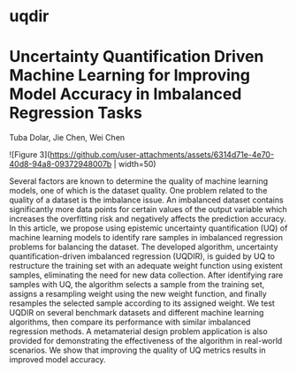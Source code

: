# uqdir
# Uncertainty Quantification Driven Machine Learning for Improving Model Accuracy in Imbalanced Regression Tasks

Tuba Dolar, Jie Chen, Wei Chen

![Figure 3](https://github.com/user-attachments/assets/6314d71e-4e70-40d8-94a8-09372948007b | width=50)

Several factors are known to determine the quality of machine learning models, one of which is the dataset quality. One problem related to the quality of a dataset is the imbalance issue. An imbalanced dataset contains significantly more data points for certain values of the output variable which increases the overfitting risk and negatively affects the prediction accuracy. In this article, we propose using epistemic uncertainty quantification (UQ) of machine learning models to identify rare samples in imbalanced regression problems for balancing the dataset. The developed algorithm, uncertainty quantification-driven imbalanced regression (UQDIR), is guided by UQ to restructure the training set with an adequate weight function using existent samples, eliminating the need for new data collection. After identifying rare samples with UQ, the algorithm selects a sample from the training set, assigns a resampling weight using the new weight function, and finally resamples the selected sample according to its assigned weight. We test UQDIR on several benchmark datasets and different machine learning algorithms, then compare its performance with similar imbalanced regression methods. A metamaterial design problem application is also provided for demonstrating the effectiveness of the algorithm in real-world scenarios. We show that improving the quality of UQ metrics results in improved model accuracy.
